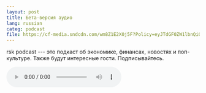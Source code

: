 ```yaml
---
layout: post
title: Бета-версия аудио 
lang: russian
categ: podcast
file: https://cf-media.sndcdn.com/wm8Z1E2X0j5F?Policy=eyJTdGF0ZW1lbnQiOlt7IlJlc291cmNlIjoiKjovL2NmLW1lZGlhLnNuZGNkbi5jb20vd204WjFFMlgwajVGIiwiQ29uZGl0aW9uIjp7IkRhdGVMZXNzVGhhbiI6eyJBV1M6RXBvY2hUaW1lIjoxNTYxMjA2MjE0fX19XX0_&Signature=diS9oqcC64Gx8pxqp0fEANgEoHObzJxNSYlybv5X6n8qsxuMJnOHd4Enw3X9S7RyG2h1J6Al4STZGn5NOHmItaJo6PIEr~W0UyCgmkA5XdCmadCxgxyuhNaP9MjA7SAP8-sYr3LR-St8pDjdqMdRx3c1Gymm3KA6U3zS~QPYCIuySffmF8~dV0-UnD0slx-La2QREneKByObx75slliTloRLYBquwxDSPxe9QNYh1GFGKpaxrxely9woovSMyZxzTMAl6IwORbAesGvN0kjU2AolRQXU1tlsCQVLMb0Jlv9rLXcWHFUu85dzUMx8apZsSqvsSzcY-Yyftzr1OjQ1ag__&Key-Pair-Id=APKAI6TU7MMXM5DG6EPQ
---
```


rsk podcast --- это подкаст об экономике, финансах, новостях и поп-культуре. Также будут интересные гости. Подписывайтесь.


 <audio controls>
  <source src="https://cf-media.sndcdn.com/wm8Z1E2X0j5F?Policy=eyJTdGF0ZW1lbnQiOlt7IlJlc291cmNlIjoiKjovL2NmLW1lZGlhLnNuZGNkbi5jb20vd204WjFFMlgwajVGIiwiQ29uZGl0aW9uIjp7IkRhdGVMZXNzVGhhbiI6eyJBV1M6RXBvY2hUaW1lIjoxNTYxMjA2MjE0fX19XX0_&Signature=diS9oqcC64Gx8pxqp0fEANgEoHObzJxNSYlybv5X6n8qsxuMJnOHd4Enw3X9S7RyG2h1J6Al4STZGn5NOHmItaJo6PIEr~W0UyCgmkA5XdCmadCxgxyuhNaP9MjA7SAP8-sYr3LR-St8pDjdqMdRx3c1Gymm3KA6U3zS~QPYCIuySffmF8~dV0-UnD0slx-La2QREneKByObx75slliTloRLYBquwxDSPxe9QNYh1GFGKpaxrxely9woovSMyZxzTMAl6IwORbAesGvN0kjU2AolRQXU1tlsCQVLMb0Jlv9rLXcWHFUu85dzUMx8apZsSqvsSzcY-Yyftzr1OjQ1ag__&Key-Pair-Id=APKAI6TU7MMXM5DG6EPQ" type="audio/mpeg">
  Your browser does not support the audio tag.
</audio>

